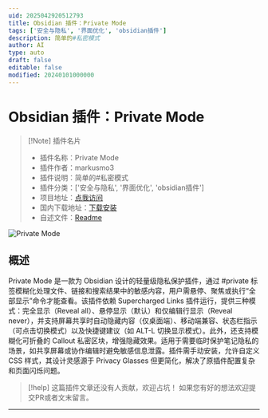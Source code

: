 ```yaml
---
uid: 2025042920512793
title: Obsidian 插件：Private Mode
tags: ['安全与隐私', '界面优化', 'obsidian插件']
description: 简单的#私密模式
author: AI
type: auto
draft: false
editable: false
modified: 20240101000000
---
```


# Obsidian 插件：Private Mode

> [!Note] 插件名片
> - 插件名称：Private Mode
> - 插件作者：markusmo3
> - 插件说明：简单的#私密模式
> - 插件分类：['安全与隐私', '界面优化', 'obsidian插件']
> - 项目地址：[点我访问](https://github.com/markusmo3/obsidian-private-mode)
> - 国内下载地址：[下载安装](https://pkmer.cn/products/plugin/pluginMarket/?private-mode)
> - 自述文件：[Readme](https://ghproxy.net/https://raw.githubusercontent.com/markusmo3/obsidian-private-mode/master/README.md)

![Private Mode](https://cdn.pkmer.cn/covers/private-mode_2_0.png!pkmer)

## 概述

Private Mode 是一款为 Obsidian 设计的轻量级隐私保护插件，通过 #private 标签模糊化处理文件、链接和搜索结果中的敏感内容，用户需悬停、聚焦或执行“全部显示”命令才能查看。该插件依赖 Supercharged Links 插件运行，提供三种模式：完全显示（Reveal all）、悬停显示（默认）和仅编辑行显示（Reveal never），并支持屏幕共享时自动隐藏内容（仅桌面端）、移动端兼容、状态栏指示（可点击切换模式）以及快捷键建议（如 ALT-L 切换显示模式）。此外，还支持模糊化可折叠的 Callout 私密区块，增强隐藏效果。适用于需要临时保护笔记隐私的场景，如共享屏幕或协作编辑时避免敏感信息泄露。插件需手动安装，允许自定义 CSS 样式，其设计灵感源于 Privacy Glasses 但更简化，解决了原插件配置复杂和页面闪烁问题。


> [!help] 
> 这篇插件文章还没有人贡献，欢迎占坑！
> 如果您有好的想法欢迎提交PR或者文末留言。
> 

---



